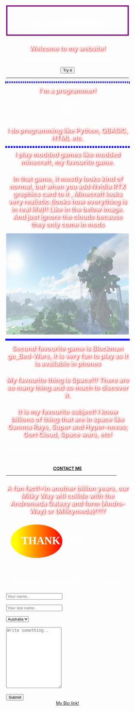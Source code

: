 <html>           
<head> 
 <style>
img {
  opacity: 0.5;
}

img:hover {
  opacity: 1.0;
}
</style>
 <style>
h2 {
  text-shadow: 2px 2px 5px red;
}
</style>
 <style>
p {outline-color:blue;}

p.dotted {outline-style: dotted;}
p.dashed {outline-style: dashed;}
p.solid {outline-style: solid;}
p.double {outline-style: double;}
p.groove {outline-style: groove;}
 </style>
 <link rel="icon" type="image/x-icon" href="/Sreehan-s-website/Untitled.jpg">
</head>
<body style= "background-repeat: no-repeat;background-size: 100% 100%;background-attachment: fixed;" background="hd.jpg" text="#ffffff">
<title>Page Title</title>
<b> <div style="border: 4px solid purple"> <h1 align="center"> <span style="color:white"> Hi, I'm SREEHAN!! </span> </h1> </div>
       <span style ="color:white"> <h2> <center> Welcome to my website! </center> </h2> </span> 
 <center> <script>
  function myFunction() {
    document.getElementById("demo").innerHTML = "Hello Friend !!";
  }
  </script>
<p id="demo">Click this button so that I can say something!</p>
<button type="button" onclick="myFunction()">Try it</button> </center>
<hr size="10">
<p class="dotted">  <h2 align="center"> <span style="color:white"> I'm a programmer! </span> </h2><center> <font size ="12">  &#128512; </font> </center>
<h2> <center> <span style="color:white"> I do programming like Python, QBASIC, HTML etc. </span> </center> </h2></p>
<p>
<p class="dashed"> <h2> <center> <span style="color:white"> I play modded games like modded minecraft, my favourite game. </span> </center> </h2>
 <h2> <center> <span style="color:white"> In that game, it mostly looks kind of normal, but when you add Nvidia RTX graphics card to it , Minecraft looks very realistic.(looks how everything is in real life)!! Like in the below image. And just ignore the clouds because they only come in mods  </span> </center> </h2></p>
<center> <img src="realminecraft.jpg" width="500" height="333"> </center>
<p class="solid"> <h2> <center> <span style="color:white"> Second favourite game is Blockman go_Bed-Wars, it is very fun to play as it is available in phones </span> </center> </h2>
<p> <h2> <center> <font color ="white"> My favourite thing is Space!!! There are so many thing and so much to discover it. </font> </center> </h2>
<h2> <center> <span style="color:white"> It is my favourite subject! I know billions of thing that are in space like Gamma Rays, Super and Hyper-novas; Oort Cloud, Space wars, etc! </span> </center> </h2> </p>
 <center> <div class="contact-me">                                                                                                                                       
            <h3 class="contact-title">Do you want to chat to me? Okay, fine, here it is!</h3>
       <p class="contact-message">Email here!</p>
       <a class="btn" href="mailto:asreehan@outlook.com">CONTACT ME</a>
          </div> 
          </center> <p>
</p>
<hr align="center" size="6" width="90%" Color="yellow">              
 <span style="color:white"> <h2> <center> A fun fact!=In another billion years, our Milky Way will collide with the Andromeda Galaxy and form (Andro-Way) or (Milkymeda)!?!? </center> </h2> </span> 
<center> <svg height="200" width="500">
  <defs>
    <linearGradient id="grad1" x1="10%" y1="0%" x2="100%" y2="0%">
      <stop offset="0%"
      style="stop-color:rgb(255,255,0);stop-opacity:1" />
      <stop offset="100%"
      style="stop-color:rgb(255,0,0);stop-opacity:1" />
    </linearGradient>
  </defs>
  <ellipse cx="100" cy="70" rx="85" ry="55" fill="url(#grad1)" />
  <text fill="#ffffff" font-size="35" font-family="Verdana"
        x="50" y="80">THANK YOU</text> </b>
 <center> <h3> Want to chat with me directly? ok then, here it is </h3> </center>
 </svg> </center>
 <style>
* {
  box-sizing: border-box;
}

input[type=text], select, textarea {
  width: 100%;
  padding: 12px;
  border: 1px solid #ccc;
  border-radius: 4px;
  resize: vertical;
}

label {
  padding: 12px 12px 12px 0;
  display: inline-block;
}

input[type=submit] {
  background-color: #4CAF50;
  color: white;
  padding: 12px 20px;
  border: none;
  border-radius: 4px;
  cursor: pointer;
  float: right;
}

input[type=submit]:hover {
  background-color: #45a049;
}

.container {
  border-radius: 5px;
  background-color: #f2f2f2;
  padding: 20px;
}

.col-25 {
  float: left;
  width: 25%;
  margin-top: 6px;
}

.col-75 {
  float: left;
  width: 75%;
  margin-top: 6px;
}

/* Clear floats after the columns */
.row:after {
  content: "";
  display: table;
  clear: both;
}

/* Responsive layout - when the screen is less than 600px wide, make the two columns stack on top of each other instead of next to each other */
@media screen and (max-width: 600px) {
  .col-25, .col-75, input[type=submit] {
    width: 100%;
    margin-top: 0;
  }
}
</style>
<body>

<div class="container">
  <form action="https://formsubmit.co/el/lewodo" method="POST">
   <input type="hidden" name="_next" value="https://sreehanadgopula.github.io/Thank-you/">
  <div class="row">
    <div class="col-25">
      <label for="fname">First Name</label>
    </div>
    <div class="col-75">
      <input type="text" id="fname" name="firstname" placeholder="Your name..">
    </div>
  </div>
  <div class="row">
    <div class="col-25">
      <label for="lname">Last Name</label>
    </div>
    <div class="col-75">
      <input type="text" id="lname" name="lastname" placeholder="Your last name..">
    </div>
  </div>
  <div class="row">
    <div class="col-25">
      <label for="country">Country</label>
    </div>
    <div class="col-75">
      <select id="country" name="country">
        <option value="australia">Australia</option>
        <option value="canada">Canada</option>
        <option value="usa">USA</option>
        <option value="india">India</option>
      </select>
    </div>
  </div>
  <div class="row">
    <div class="col-25">
      <label for="subject">Subject</label>
    </div>
    <div class="col-75">
      <textarea id="subject" name="subject" placeholder="Write something.." style="height:200px"></textarea>
    </div>
  </div>
  <br>
  <div class="row">
    <input type="submit" value="Submit">
  
  </div>
  </form>
</div>
  <center> <div class="bio link">
 <a class="btn" href="https://bio.link/sreehanadigopula">My Bio link! </a>
  </div>
           </center> 
 
                                                                                                                                   
